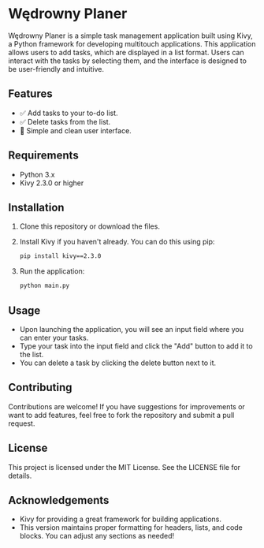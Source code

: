 # Wędrowny Planer

Wędrowny Planer is a simple task management application built using Kivy, a Python framework for developing multitouch applications. This application allows users to add tasks, which are displayed in a list format. Users can interact with the tasks by selecting them, and the interface is designed to be user-friendly and intuitive.

## Features

- ✅ Add tasks to your to-do list.
- ✅ Delete tasks from the list.
- 🎨 Simple and clean user interface.

## Requirements

- Python 3.x
- Kivy 2.3.0 or higher

## Installation

1. Clone this repository or download the files.
2. Install Kivy if you haven't already. You can do this using pip:

   ```bash
   pip install kivy==2.3.0
   ```

3. Run the application:

    ```bash
    python main.py
    ```

## Usage

- Upon launching the application, you will see an input field where you can enter your tasks.
- Type your task into the input field and click the "Add" button to add it to the list.
- You can delete a task by clicking the delete button next to it.

## Contributing

Contributions are welcome! If you have suggestions for improvements or want to add features, feel free to fork the repository and submit a pull request.

## License

This project is licensed under the MIT License. See the LICENSE file for details.

## Acknowledgements

- Kivy for providing a great framework for building applications.
- This version maintains proper formatting for headers, lists, and code blocks. You can adjust any sections as needed!
